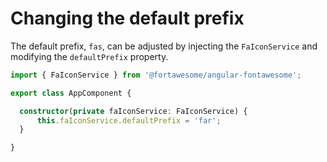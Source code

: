 # Changing the default prefix

The default prefix, `fas`, can be adjusted by injecting the `FaIconService` and modifying the `defaultPrefix` property.

```typescript
import { FaIconService } from '@fortawesome/angular-fontawesome';

export class AppComponent {

  constructor(private faIconService: FaIconService) {
      this.faIconService.defaultPrefix = 'far';
  }

}
```